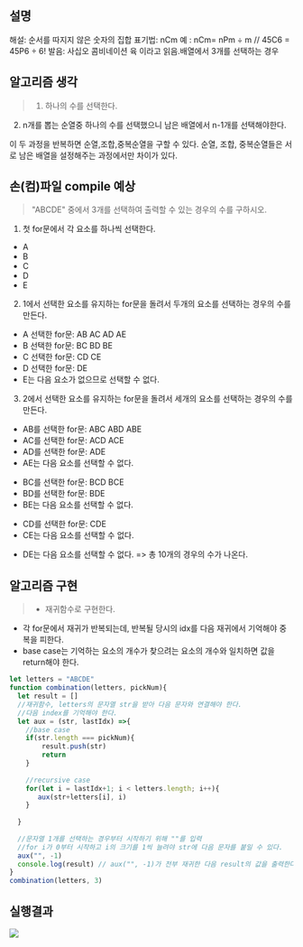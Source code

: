 ## 설명
>
해설: 순서를 따지지 않은 숫자의 집합 
표기법: nCm
예 : nCm=  nPm  ÷  m // 45C6 =  45P6  ÷  6!
발음: 사십오 콤비네이션 육 이라고 읽음.배열에서 3개를 선택하는 경우

## 알고리즘 생각
>1. 하나의 수를 선택한다.
2. n개를 뽑는 순열중 하나의 수를 선택했으니 남은 배열에서 n-1개를 선택해야한다.
>
이 두 과정을 반복하면 순열,조합,중복순열을 구할 수 있다.
순열, 조합, 중복순열들은 서로 남은 배열을 설정해주는 과정에서만 차이가 있다.


## 손(컴)파일 compile 예상
> "ABCDE" 중에서 3개를 선택하여 출력할 수 있는 경우의 수를 구하시오.
>
1. 첫 for문에서 각 요소를 하나씩 선택한다.
- A
- B
- C
- D
- E
>
2. 1에서 선택한 요소를 유지하는 for문을 돌려서 두개의 요소를 선택하는 경우의 수를 만든다. 
- A 선택한 for문: AB AC AD AE
- B 선택한 for문: BC BD BE
- C 선택한 for문: CD CE
- D 선택한 for문: DE
- E는 다음 요소가 없으므로 선택할 수 없다.
>
3. 2에서 선택한 요소를 유지하는 for문을 돌려서 세개의 요소를 선택하는 경우의 수를 만든다.
- AB를 선택한 for문: ABC ABD ABE
- AC를 선택한 for문: ACD ACE
- AD를 선택한 for문: ADE
- AE는 다음 요소를 선택할 수 없다.
>
>
- BC를 선택한 for문: BCD BCE
- BD를 선택한 for문: BDE
- BE는 다음 요소를 선택할 수 없다.
>
>
- CD를 선택한 for문: CDE
- CE는 다음 요소를 선택할 수 없다.
>
>
- DE는 다음 요소를 선택할 수 없다.
=> 총 10개의 경우의 수가 나온다.

## 알고리즘 구현
> - 재귀함수로 구현한다.
- 각 for문에서 재귀가 반복되는데, 반복될 당시의 idx를 다음 재귀에서 기억해야 중복을 피한다.
- base case는 기억하는 요소의 개수가 찾으려는 요소의 개수와 일치하면 값을 return해야 한다.

```js
let letters = "ABCDE"
function combination(letters, pickNum){
  let result = []
  //재귀함수, letters의 문자열 str을 받아 다음 문자와 연결해야 한다.
  //다음 index를 기억해야 한다.
  let aux = (str, lastIdx) =>{
  	//base case
    if(str.length === pickNum){
    	result.push(str)
      	return
    }
    
    //recursive case
  	for(let i = lastIdx+1; i < letters.length; i++){
       aux(str+letters[i], i)
    }  
    
  }
  
  //문자열 1개를 선택하는 경우부터 시작하기 위해 ""를 입력
  //for i가 0부터 시작하고 i의 크기를 1씩 늘려야 str에 다음 문자를 붙일 수 있다.
  aux("", -1)
  console.log(result) // aux("", -1)가 전부 재귀한 다음 result의 값을 출력한다.
}
combination(letters, 3)
```


## 실행결과
![](https://images.velog.io/images/unow30/post/62c97d31-6a53-4ea0-af66-4d042a2e415b/image.png)